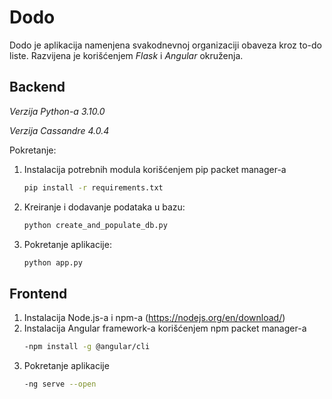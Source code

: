 # Dodo
Dodo je aplikacija namenjena svakodnevnoj organizaciji obaveza kroz to-do liste. Razvijena je korišćenjem *Flask* i *Angular* okruženja.

## Backend

*Verzija Python-a 3.10.0*

*Verzija Cassandre 4.0.4*

Pokretanje:
1. Instalacija potrebnih modula korišćenjem pip packet manager-a
	```bash
	pip install -r requirements.txt
	```

2. Kreiranje i dodavanje podataka u bazu:
	```bash
	python create_and_populate_db.py
	```
3. Pokretanje aplikacije: 
	```bash
	python app.py
	```
## Frontend
1. Instalacija Node.js-a i npm-a (https://nodejs.org/en/download/)
2. Instalacija Angular framework-a korišćenjem npm packet manager-a
	```bash
	-npm install -g @angular/cli
	```
3. Pokretanje aplikacije
	```bash
	-ng serve --open
	```
